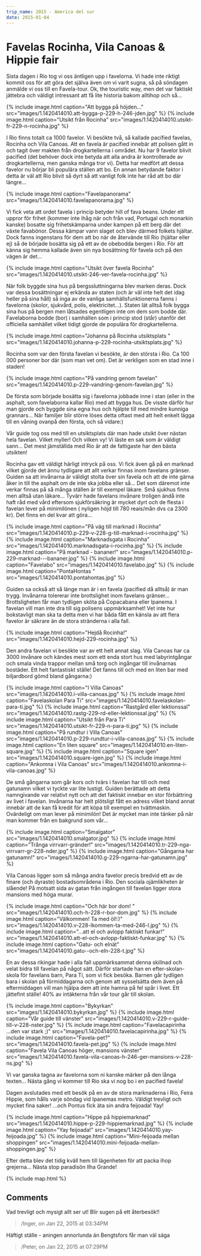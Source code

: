 ```yaml
---
trip_name: 2015 - America del sur
date: 2015-01-04
---
```


# Favelas Rocinha, Vila Canoas & Hippie fair

Sista dagen i Rio tog vi oss äntligen upp i favelorna. Vi hade inte riktigt kommit oss för att göra det själva även om vi varit sugna, så på söndagen anmälde vi oss till en Favela-tour. Ok, the touristic way, men det var faktiskt jättebra och väldigt intressant att få lite historia bakom alltihop och så...

{% include image.html caption="Att bygga på höjden..." src="images/1.1420414010.att-bygga-p-229-h-246-jden.jpg" %}
{% include image.html caption="Utsikt från Rocinha" src="images/1.1420414010.utsikt-fr-229-n-rocinha.jpg" %}

I Rio finns totalt ca 1000 favelor. Vi besökte två, så kallade pacified favelas, Rocinha och Vila Canoas. Att en favela är pacified innebär att polisen gått in och tagit över makten från drogkartellerna i området. Nu har 9 favelor blivit pacified (det behöver dock inte betyda att alla andra är kontrollerade av drogkartellerna, men ganska många tror vi). Detta har medfört att dessa favelor nu börjar bli populära ställen att bo. En annan betydande faktor i detta är väl att Rio blivit så dyrt så att vanligt folk inte har råd att bo där längre...

{% include image.html caption="Favelapanorama" src="images/1.1420414010.favelapanorama.jpg" %}

Vi fick veta att ordet favela i princip betyder hill of fava beans. Under ett uppror för frihet (kommer inte ihåg när och från vad, Portugal och monarkin kanske) bosatte sig frihetskämparna under kampen på ett berg där det växte favabönor. Dessa kämpar vann slaget och blev därmed folkets hjältar. Dock fanns ingenstans för dem att bo när de återvände till Rio (hjältar eller ej) så de började bosätta sig på ett av de obebodda bergen i Rio. För att känna sig hemma kallade även sin nya bosättning för favela och på den vägen är det...

{% include image.html caption="Utsikt över favela Rocinha" src="images/1.1420414010.utsikt-246-ver-favela-rocinha.jpg" %}

När folk byggde sina hus på bergssluttningarna blev marken deras. Dock var dessa bosättningar ej erkända av staten (och är väl inte helt det idag heller på sina håll) så inga av de vanliga samhällsfunktionerna fanns i favelorna (skolor, sjukvård, polis, elektricitet...). Staten lät alltså folk bygga sina hus på bergen men låtsades egentligen inte om dem som bodde där. Favelaborna bodde (bor) i samhällen som i princip stod (står) utanför det officiella samhället vilket tidigt gjorde de populära för drogkartellerna.

{% include image.html caption="Johanna på Rocinha utsiktsplats " src="images/1.1420414010.johanna-p-229-rocinha-utsiktsplats.jpg" %}

Rocinha som var den första favelan vi besökte, är den största i Rio. Ca 100 000 personer bor där (som man vet om). Det är verkligen som en stad inne i staden!

{% include image.html caption="På vandring genom favelan" src="images/1.1420414010.p-229-vandring-genom-favelan.jpg" %}

De första som började bosätta sig i favelorna jobbade inne i stan (eller in the asphalt, som favelaborna kallar Rio) med att bygga hus. De visste därför hur man gjorde och byggde sina egna hus och hjälpte till med mindre kunniga grannars... När familjer blir större löses detta oftast med att helt enkelt lägga till en våning ovanpå den första, och så vidare:)

Vår guide tog oss med till en utsiktsplats där man hade utsikt över nästan hela favelan. Vilket myller! Och vilken vy! Vi läste en sak som är väldigt sann... Det mest jämställda med Rio är att de fattigaste har den bästa utsikten!

Rocinha gav ett väldigt härligt intryck på oss. Vi fick även gå på en marknad vilket gjorde det ännu tydligare att allt verkar finnas inom favelans gränser. Guiden sa att invånarna är väldigt stolta över sin favela och att de inte gärna åker in till the asphalt om de inte ska jobba eller så... Det som däremot inte verkar finnas på så många ställen är till exempel läkare. Små sjukhus finns men alltså utan läkare... Tyvärr hade favelans invånare troligen ändå inte haft råd med vård eftersom sjukförsäkring är mycket dyrt och de flesta i favelan lever på minimilönen ( nyligen höjd till 780 reais/mån dvs ca 2300 kr). Det finns en del kvar att göra...

{% include image.html caption="På väg till marknad i Rocinha" src="images/1.1420414010.p-229-v-228-g-till-marknad-i-rocinha.jpg" %}
{% include image.html caption="Marknadsgata i Rocinha" src="images/1.1420414010.marknadsgata-i-rocinha.jpg" %}
{% include image.html caption="På marknad - bananer!" src="images/1.1420414010.p-229-marknad---bananer.jpg" %}
{% include image.html caption="Favelabo" src="images/1.1420414010.favelabo.jpg" %}
{% include image.html caption="PontaHontas " src="images/1.1420414010.pontahontas.jpg" %}

Guiden sa också att så länge man är i en favela (pacified då alltså) är man trygg. Invånarna tolererar inte brottslighet inom favelans gränser... Brottsligheten får man tydligen sköta på Copacabana eller Ipanema. I favelan vill man inte dra till sig polisens uppmärksamhet! Vet inte hur bokstavligt man ska ta detta men vi har båda fått en känsla av att flera favelor är säkrare än de stora stränderna i alla fall.

{% include image.html caption="Hejdå Rocinha!" src="images/1.1420414010.hejd-229-rocinha.jpg" %}

Den andra favelan vi besökte var av ett helt annat slag. Vila Canoas har ca 3000 invånare och kändes mest som ett enda stort hus med labyrintgångar och smala vinda trappor mellan små torg och ingångar till invånarnas bostäder. Ett helt fantastiskt ställe! Det fanns till och med en liten bar med biljardbord gömd bland gångarna:)

{% include image.html caption="I Villa Canoas" src="images/1.1420414010.i-villa-canoas.jpg" %}
{% include image.html caption="Favelaskolan Para Ti" src="images/1.1420414010.favelaskolan-para-ti.jpg" %}
{% include image.html caption="Rastgård eller lektionssal" src="images/1.1420414010.rastg-229-rd-eller-lektionssal.jpg" %}
{% include image.html caption="Utsikt från Para Ti" src="images/1.1420414010.utsikt-fr-229-n-para-ti.jpg" %}
{% include image.html caption="På rundtur i Villa Canoas" src="images/1.1420414010.p-229-rundtur-i-villa-canoas.jpg" %}
{% include image.html caption="En liten square" src="images/1.1420414010.en-liten-square.jpg" %}
{% include image.html caption="Square igen" src="images/1.1420414010.square-igen.jpg" %}
{% include image.html caption="Ankomna i Vila Canoas" src="images/1.1420414010.ankomna-i-vila-canoas.jpg" %}

De små gångarna som går kors och tvärs i favelan har till och med gatunamn vilket vi tyckte var lite lustigt. Guiden berättade att detta namngivande var relativt nytt och att det faktiskt innebar en stor förbättring av livet i favelan. Invånarna har helt plötsligt fått en adress vilket bland annat innebär att de kan få kredit för att köpa till exempel en tvättmaskin. Ovärdeligt om man lever på minimilön! Det är mycket man inte tänker på när man kommer från en bakgrund som vår...

{% include image.html caption="Smalgator" src="images/1.1420414010.smalgator.jpg" %}
{% include image.html caption="Trånga virrvarr-gränder!" src="images/1.1420414010.tr-229-nga-virrvarr-gr-228-nder.jpg" %}
{% include image.html caption="Gångarna har gatunamn!" src="images/1.1420414010.g-229-ngarna-har-gatunamn.jpg" %}

Vila Canoas ligger som så många andra favelor precis bredvid ett av de finare (och dyraste) bostadsområdena i Rio. Den sociala ojämlikheten är slående! På motsatt sida av gatan från ingången till favelan ligger stora mansions med höga murar.

{% include image.html caption="Och här bor dom! " src="images/1.1420414010.och-h-228-r-bor-dom.jpg" %}
{% include image.html caption="Välkommen! Ta med öl!:)" src="images/1.1420414010.v-228-lkommen-ta-med-246-l.jpg" %}
{% include image.html caption="...att el och avlopp faktiskt funkar!" src="images/1.1420414010.att-el-och-avlopp-faktiskt-funkar.jpg" %}
{% include image.html caption="Gatu- och elnät" src="images/1.1420414010.gatu--och-eln-228-t.jpg" %}

En av dessa rikingar hade i alla fall uppmärksammat denna skillnad och velat bidra till favelan på något sätt. Därför startade han en efter-skolan-skola för favelans barn, Para Tí, som vi fick besöka. Barnen går tydligen bara i skolan på förmiddagarna och genom att sysselsätta dem även på eftermiddagen vill man hjälpa dem att inte hamna på fel spår i livet. Ett jättefint ställe! 40% av intäkterna från vår tour går till skolan.

{% include image.html caption="Bykyrkan" src="images/1.1420414010.bykyrkan.jpg" %}
{% include image.html caption="Vår guide till vänster" src="images/1.1420414010.v-229-r-guide-till-v-228-nster.jpg" %}
{% include image.html caption="Favelacapirinha ...den var stark ;)" src="images/1.1420414010.favelacapirinha.jpg" %}
{% include image.html caption="Favela-pet?" src="images/1.1420414010.favela-pet.jpg" %}
{% include image.html caption="Favela Vila Canoas höger, mansions vänster" src="images/1.1420414010.favela-vila-canoas-h-246-ger-mansions-v-228-ns.jpg" %}

Vi var ganska tagna av favelorna som ni kanske märker på den långa texten... Nästa gång vi kommer till Rio ska vi nog bo i en pacified favela!

Dagen avslutades med ett besök på en av de stora marknaderna i Rio, Feira Hippie, som hålls varje söndag vid Ipanemas metro. Väldigt trevligt och mycket fina saker! ...och Pontus fick äta sin andra feijoada! Yay!

{% include image.html caption="Hippe på hippiemarknad" src="images/1.1420414010.hippe-p-229-hippiemarknad.jpg" %}
{% include image.html caption="Yay feijoada!" src="images/1.1420414010.yay-feijoada.jpg" %}
{% include image.html caption="Mini-feijoada mellan shoppingen" src="images/1.1420414010.mini-feijoada-mellan-shoppingen.jpg" %}

Efter detta blev det tidig kväll hem till lägenheten för att packa ihop grejerna... Nästa stop paradisön Ilha Grande!

{% include map.html %}

## Comments

Vad trevligt och mysigt allt ser ut! Blir sugen på ett återbesök!!
> /Inger, on Jan 22, 2015 at 03:34PM

Häftigt ställe - aningen annorlunda än Bengtsfors får man väl säga
> /Peter, on Jan 22, 2015 at 07:29PM

